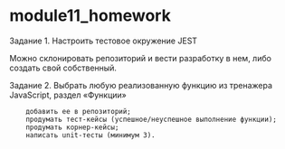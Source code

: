 # module11_homework


Задание 1. Настроить тестовое окружение JEST

Можно склонировать репозиторий и вести разработку в нем, либо создать свой собственный.

Задание 2. Выбрать любую реализованную функцию из тренажера JavaScript, раздел «Функции»

        добавить ее в репозиторий;
        продумать тест-кейсы (успешное/неуспешное выполнение функции);
        продумать корнер-кейсы; 
        написать unit-тесты (минимум 3).
